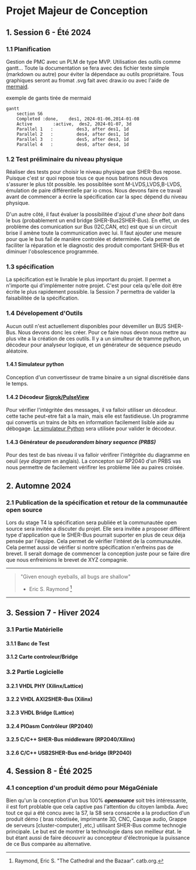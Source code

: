 # Projet Majeur de Conception

## 1. Session 6 - Été 2024

### 1.1 Planification

Gestion de PMC avec un PLM de type MVP. Utilisation des outils comme  gantt... Toute la documentation se fera avec des fichier texte simple (markdown ou autre) pour éviter la dépendace au outils propriétaire. Tous graphiques seront au fromat .svg fait avec draw.io ou avec l'aide de [mermaid](https://github.com/mermaid-js/mermaid/tree/develop).

exemple de gants tirée de mermaid

```mermaid
gantt
    section S6
    Completed :done,    des1, 2024-01-06,2014-01-08
    Active        :active,  des2, 2024-01-07, 3d
    Parallel 1   :         des3, after des1, 1d
    Parallel 2   :         des4, after des1, 1d
    Parallel 3   :         des5, after des3, 1d
    Parallel 4   :         des6, after des4, 1d
```

### 1.2 Test préliminaire du niveau physique

Réaliser des tests pour choisir le niveau physique que SHER-Bus repose. Puisque c'est sr quoi repose tous ce que nous batirons nous devos s'assurer le plus tôt possible. les possiblitée sont M-LVDS,LVDS,B-LVDS, émulation de paire différentielle par io cmos. Nous devons faire ce travail avant de commencer a écrire la spécification car la spec dépend du niveau physique.

D'un autre côté, il faut évaluer la possibilitée d'ajout d'une *shear bolt* dans le bus (probablement un end bridge SHER-Bus2SHER-Bus). En effet, un des problème des comunication sur Bus (I2C,CAN, etc) est que si un circuit brise il amène toute la communication avec lui. Il faut ajouter une mesure pour que le bus fail de manière controlée et determinée. Cela permet de faciliter la réparation et le diagnostic des produit comportant SHER-Bus et diminuer l'obsolescence programmée.

### 1.3 spécification

La spécification est le livrable le plus important du projet. Il permet a n'importe qui d'implémenter notre projet. C'est pour cela qu'elle doit être écrite le plus rapidement possible. la Session 7 permettra de valider la faisabilitée de la spécification.

### 1.4 Dévelopement d'Outils

Aucun outil n'est actuellement disponibles pour dévemiller un BUS SHER-Bus. Nous devons donc les créer. Pour ce faire nous devon nous mettre au plus vite a la création de ces outils. Il y a un simulteur de tramme python, un décodeur pour analyseur logique, et un générateur de séquence pseudo aléatoire.

#### 1.4.1 Simulateur python

Conception d'un convertisseur de trame binaire a un signal discrétisée dans le temps. 

#### 1.4.2 Décodeur [Sigrok/PulseView](https://sigrok.org/wiki/PulseView)

Pour vérifier l'intégritée des messages, il va falloir utiliser un décodeur. cette tache peut-etre fait a la main, mais elle est fastidieuse. Un programme qui convertis un trains de bits en information facilement lisible aide au débogage. [Le simulateur Python](https://github.com/cdg66/SHER-Bus/edit/add-PMC.md/PMC.md#141-simulateur-python) sera utilisée pour valider le décodeur.

#### 1.4.3 Générateur de *pseudorandom binary sequence (PRBS)*

Pour des test de bas niveau il va falloir vérifirer l'intégritée du diagramme en oeuil (*eye diagram* en anglais). La concepton sur RP2040 d'un PRBS vas nous permettre de facilement vérifirer les problème liée au paires croisée.

## 2. Automne 2024

### 2.1 Publication de la spécification et retour de la communautée open source

Lors du stage T4 la spécification sera publiée et la communautée open source sera invitée a discuter du projet. Elle sera invitée a proposer différent type d'application que le SHER-Bus pourrait suporter en plus de ceux déja pensée par l'équipe. Cela permet de vérifier l'intéret de la communautée. Cela permet aussi de vérifier si nontre spécification n'enfreins pas de brevet. Il serait domage de commencer la conception juste pour se faire dire que nous enfreinions le brevet de XYZ compagnie.

--- 
> "Given enough eyeballs, all bugs are shallow"
>    - Eric S. Raymond [^1]                   
--- 
[^1]:  Raymond, Eric S. "The Cathedral and the Bazaar". catb.org.


## 3. Session 7 - Hiver 2024

### 3.1 Partie Matérielle

#### 3.1.1 Banc de Test

#### 3.1.2 Carte controleur/Bridge

### 3.2 Partie Logicielle

#### 3.2.1 VHDL PHY (Xilinx/Lattice)

#### 3.2.2 VHDL AXI2SHER-Bus (Xilinx)

#### 3.2.3 VHDL Bridge (Lattice)

#### 3.2.4 PIOasm Contrôleur (RP2040)

#### 3.2.5 C/C++ SHER-Bus middleware (RP2040/Xilinx)

#### 3.2.6 C/C++ USB2SHER-Bus end-bridge (RP2040)

## 4. Session 8 - Été 2025

### 4.1 conception d'un produit démo pour MégaGéniale

Bien qu'un la conception d'un bus 100% __*opensource*__ soit très intéressante, il est fort problable que cela captive pas l'attention du citoyen lambda. Avec tout ce qui a été concu avec la S7, la S8 sera consacrée a la production d'un produit démo ( bras robotisée, imprimante 3D, CNC, Casque audio, Grappe de serveurs [cluster-computer] ,etc,) utilisant SHER-Bus comme technogie principale. Le but est de montrer la technologie dans son meilleur état. le but étant aussi de faire découvrir au concepteur d'électronique la puissance de ce Bus comparée au alternative. 

